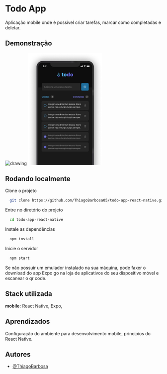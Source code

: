 # Todo App

Aplicação mobile onde é possível criar tarefas, marcar como completadas e deletar.

## Demonstração

<p float="left">
  <img src="https://github.com/ThiagoBarbosa05/todo-app-react-native/blob/main/github/demo.gif" alt="drawing" width="200"/>
  <img src="https://github.com/ThiagoBarbosa05/todo-app-react-native/blob/main/github/todo.png" alt="drawing" width="240"/>
</p>

## Rodando localmente

Clone o projeto

```bash
  git clone https://github.com/ThiagoBarbosa05/todo-app-react-native.git
```

Entre no diretório do projeto

```bash
  cd todo-app-react-native
```

Instale as dependências

```bash
  npm install
```

Inicie o servidor

```bash
  npm start
```

Se não possuir um emulador instalado na sua máquina, pode faxer o download do app Expo go na loja de aplicativos do seu dispositivo móvel e escanear o qr code.

## Stack utilizada

**mobile:** React Native, Expo, 

## Aprendizados

Configuração do ambiente para desenvolvimento mobile, princípios do React Native.

## Autores

- [@ThiagoBarbosa](https://github.com/ThiagoBarbosa05)




